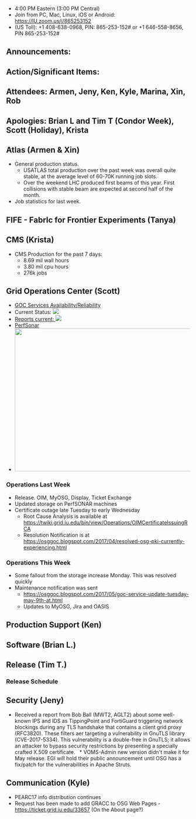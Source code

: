    * 4:00 PM Eastern (3:00 PM Central)
   * Join from PC, Mac, Linux, iOS or Android: https://IU.zoom.us/j/865253152
   * (US Toll): +1 408-638-0968, PIN: 865-253-152# or +1 646-558-8656, PIN 865-253-152#

## Announcements: 

## Action/Significant Items: 

## Attendees: Armen, Jeny, Ken, Kyle, Marina, Xin, Rob

## Apologies: Brian L and Tim T (Condor Week), Scott (Holiday), Krista

## Atlas (Armen & Xin)
   * General production status. 
      * USATLAS total production over the past week was overall quite stable, at the average level of 60-70K running job slots.
      * Over the weekend LHC produced first beams of this year. First collisions with stable beam are expected at second half of the month.
   * Job statistics for last week.


## FIFE - FabrIc for Frontier Experiments (Tanya)

## CMS (Krista)
   * CMS Production for the past 7 days:
      * 8.69 mil wall hours
      * 3.80 mil cpu hours
      * 276k jobs

## Grid Operations Center (Scott)
   * [GOC Services Availability/Reliability](http://tinyurl.com/pre26vw)
   * Current Status: [<img src="http://monitor.grid.iu.edu/availability/production_status.png">](http://monitor.grid.iu.edu/availability/production.html)
   * <a href="http://reports.grid.iu.edu/reports/">Reports current: <img src="http://steige.grid.iu.edu/steige/status_reports.png"></a>
   * [PerfSonar](http://maddash.aglt2.org/maddash-webui/index.cgi?dashboard=OSG\%20Grid\%20Operations\%20Center\%20Test\%20Mesh\%20Config)
   * <img src="http://osg-flock.grid.iu.edu/monitoring/condor/condor_7day.png" width='630' height='390'  /><br>

### Operations Last Week
  * Release. OIM, MyOSG, Display, Ticket Exchange
  * Updated storage on PerfSONAR machines
  * Certificate outage late Tuesday to early Wednesday
     * Root Cause Analysis is available at https://twiki.grid.iu.edu/bin/view/Operations/OIMCertificateIssuingRCA
     * Resolution Notification is at https://osggoc.blogspot.com/2017/04/resolved-osg-pki-currently-experiencing.html

### Operations This Week
   * Some fallout from the storage increase Monday. This was resolved quickly 
   * Maintenance notification was sent
      * https://osggoc.blogspot.com/2017/05/goc-service-update-tuesday-may-9th-at.html
      * Updates to MyOSG, Jira and OASIS

## Production Support (Ken)

## Software (Brian L.)


## Release (Tim T.)
### Release Schedule

## Security (Jeny)
   * Received a report from Bob Ball (MWT2, AGLT2) about some well-known IPS and IDS as TippingPoint and FortiGuard triggering network blockings during any TLS handshake that contains a client grid proxy (RFC3820). These filters aer targeting a vulnerability in GnuTLS library (CVE-2017-5334). This vulnerability is a double-free in GnuTLS; it allows an attacker to bypass security restrictions by presenting a specially crafted X.509 certificate. 
   * VOMS-Admin new version didn't make it for May release. EGI will hold their public announcement until OSG has a fix/patch for the vulnerabilities in Apache Struts.

## Communication (Kyle)
   * PEARC17 info distribution continues
   * Request has been made to add GRACC to OSG Web Pages - https://ticket.grid.iu.edu/33657 (On the About page?)
